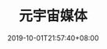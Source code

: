 ---
weight: 1
title: "元宇宙媒体"
description: ""
date: 2019-10-01T21:57:40+08:00
lastmod: 2020-01-01T16:45:40+08:00
draft: false
ico: ''
navigation: ["Metaverse News","Metaverse Community","Wechat Public Platform","Weibo","Wemedia"]
hidePage: true
---